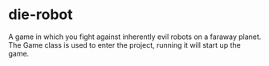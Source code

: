 # die-robot
A game in which you fight against inherently evil robots on a faraway planet.
The Game class is used to enter the project, running it will start up the game.
